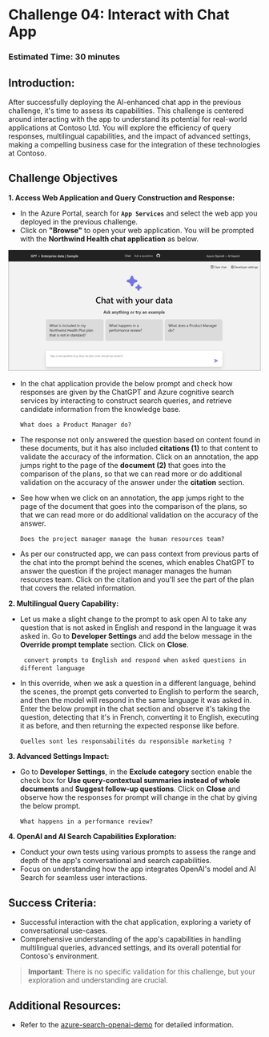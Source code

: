 # Challenge 04: Interact with Chat App

### Estimated Time: 30 minutes

## Introduction:

After successfully deploying the AI-enhanced chat app in the previous challenge, it's time to assess its capabilities. This challenge is centered around interacting with the app to understand its potential for real-world applications at Contoso Ltd. You will explore the efficiency of query responses, multilingual capabilities, and the impact of advanced settings, making a compelling business case for the integration of these technologies at Contoso.



## Challenge Objectives

**1. Access Web Application and Query Construction and Response:**
   
   - In the Azure Portal, search for **`App Services`** and select the web app you deployed in the previous challenge.
   - Click on **"Browse"** to open your web application.
 You will be prompted with the **Northwind Health chat application** as below. 

   ![](../media/lab03-04.png)

- In the chat application provide the below prompt and check how responses are given by the ChatGPT and Azure cognitive search services by interacting to construct search queries, and retrieve candidate information from the knowledge base.

   ```
   What does a Product Manager do?
   ```

- The response not only answered the question based on content found in these documents, but it has also included **citations (1)** to that content to validate the accuracy of the information. Click on an annotation, the app jumps right to the page of the **document (2)** that goes into the comparison of the plans, so that we can read more or do additional validation on the accuracy of the answer under the **citation** section. 


- See how when we click on an annotation, the app jumps right to the page of the document that goes into the comparison of the plans, so that we can read more or do additional validation on the accuracy of the answer. 

   ```
   Does the project manager manage the human resources team?
   ```

- As per our constructed app, we can pass context from previous parts of the chat into the prompt behind the scenes, which enables ChatGPT to answer the question if the project manager manages the human resources team. Click on the citation and you'll see the part of the plan that covers the related information.


**2. Multilingual Query Capability:**
   
- Let us make a slight change to the prompt to ask open AI to take any question that is not asked in English and respond in the language it was asked in. Go to **Developer Settings** and add the below message in the **Override prompt template** section. Click on **Close**.

  ```
   convert prompts to English and respond when asked questions in different language
   ```

- In this override, when we ask a question in a different language, behind the scenes, the prompt gets converted to English to perform the search, and then the model will respond in the same language it was asked in. Enter the below prompt in the chat section and observe it's taking the question, detecting that it's in French, converting it to English, executing it as before, and then returning the expected response like before.

   ```
   Quelles sont les responsabilités du responsible marketing ?
   ```

**3. Advanced Settings Impact:** 
- Go to **Developer Settings**, in the **Exclude category** section enable the check box for **Use query-contextual summaries instead of whole documents** and **Suggest follow-up questions**. Click on **Close** and observe how the responses for prompt will change in the chat by giving the below prompt.

   ```
   What happens in a performance review?
   ```
**4. OpenAI and AI Search Capabilities Exploration:**
  - Conduct your own tests using various prompts to assess the range and depth of the app's conversational and search capabilities.
  - Focus on understanding how the app integrates OpenAI's model and AI Search for seamless user interactions.
## Success Criteria:
  - Successful interaction with the chat application, exploring a variety of conversational use-cases.
  - Comprehensive understanding of the app's capabilities in handling multilingual queries, advanced settings, and its overall potential for Contoso's environment.
     
> **Important**: There is no specific validation for this challenge, but your exploration and understanding are crucial.


## Additional Resources:

- Refer to the  [azure-search-openai-demo](https://github.com/Azure-Samples/azure-search-openai-demo) for detailed information.
  
